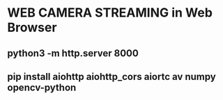 # WEB CAMERA STREAMING in Web Browser


## python3 -m http.server 8000
 
## pip install aiohttp aiohttp_cors aiortc av numpy opencv-python